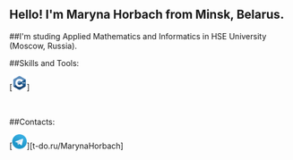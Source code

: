 ## Hello! I'm Maryna Horbach from Minsk, Belarus.

##I'm studing Applied Mathematics and Informatics in HSE University (Moscow, Russia).


##Skills and Tools:

[<img align="leaft" alt="C++" width="26px" src="https://raw.githubusercontent.com/github/explore/180320cffc25f4ed1bbdfd33d4db3a66eeeeb358/topics/cpp/cpp.png">]

<br />

##Contacts:

[<img align="leaft" alt="Telegram" width="26px" src="https://raw.githubusercontent.com/github/explore/80688e429a7d4ef2fca1e82350fe8e3517d3494d/topics/telegram/telegram.png">][t-do.ru/MarynaHorbach]